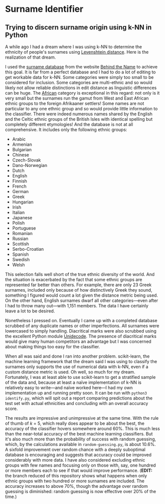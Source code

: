 # Surname Identifier
## Trying to discern surname origin using k-NN in Python

A while ago I had a dream where I was using k-NN to determine the ethnicity of
people's surnames using [Levenshtein
distance](https://en.wikipedia.org/wiki/Levenshtein_distance). Here is the
realization of that dream.

I used the [surname database](https://surnames.behindthename.com) from the
website [Behind the Name](https://www.behindthename.com) to achieve this goal.
It is far from a perfect database and I had to do a lot of editing to get
workable data for k-NN. Some categories were simply too small to be considered
for inclusion. Some categories are multi-ethnic and so would likely not allow
reliable distinctions in edit distance as linguistic differences can be huge.
The [African](https://surnames.behindthename.com/names/usage/african) category
is exceptional in this regard: not only is it very small but the surnames run
the gamut from West and East African ethnic groups to the foreign Afrikaaner
settlers! Some names are not particular to any one ethnic group and so would
provide little information to the classifier. There were indeed numerous names
shared by the English and the Celtic ethnic groups of the British Isles with
identical spelling but completely different etymologies! And the database is
not at all comprehensive. It includes only the following ethnic groups:

* Arabic
* Armenian
* Bulgarian
* Chinese
* Czech-Slovak
* Dano-Norwegian
* Dutch
* English
* Finnish
* French
* German
* Greek
* Hungarian
* Irish
* Italian
* Japanese
* Polish
* Portuguese
* Romanian
* Russian
* Scottish
* Serbo-Croatian
* Spanish
* Swedish
* Welsh

This selection falls well short of the true ethnic diversity of the world. And
the situation is exacerbated by the fact that some ethnic groups are
represented far better than others. For example, there are only 23 Greek
surnames, included only because of how distinctively Greek they sound,
something I figured would count a lot given the distance metric being used. On
the other hand, English surnames dwarf all other categories—even after I had to
throw many out—with 1,151 members. The data I have certainly leave a lot to be
desired.

Nonetheless I pressed on. Eventually I came up with a completed database
scrubbed of any duplicate names or other imperfections. All surnames were
lowercased to simply handling. Diacritical marks were also scrubbed using the
excellent Python module [Unidecode](https://pypi.org/project/Unidecode/). The
presence of diacritical marks would give many human competitors an advantage
but I was concerned about making things too easy for the classifier.

When all was said and done I ran into another problem. scikit-learn, the
machine learning framework that the dream said I was using to classify the
surnames only supports the use of numerical data with k-NN, even if a custom
distance metric is used. Oh well, so much for my dream. Fortunately, I was at
least able to use scikit-learn to get a stratified sample of the data and,
because at least a naïve implementation of k-NN is relatively easy to
write—and naïve worked here—I had my own implementation up and running pretty
soon. It can be run with `python3 identify.py`, which will spit out a report
comparing predictions about the test set with actual ethnicities and
concluding with an overall accuracy score.

The results are impressive and unimpressive at the same time. With the rule of
thumb of *k* = 5, which really does appear to be about the best, the accuracy
of the classifier hovers somewhere around 60%. This is much less than the
near-total accuracy of the best machine learning classifiers. But it's also
much more than the probability of success with random guessing, which, by the
calculations available in `random-guessing.py`, is about 10.6%. A sixfold
improvement over random chance with a deeply suboptimal database is
encouraging and suggests that accuracy could be improved considerably with
more data. I have also considered excluding ethnic groups with few names and
focusing only on those with, say, one hundred or more members each to see if
that would improve performance. (**EDIT:** the branch reduced of this
repository shows what happens when only ethnic groups with two hundred or more
surnames are included. The accuracy increases to above 70%, though the
advantage over random guessing is diminished: random guessing is now effective
over 20% of the time.)

